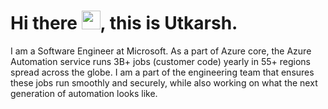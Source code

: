 # Hi there  <img src="https://raw.githubusercontent.com/MartinHeinz/MartinHeinz/master/wave.gif" width="30px">, this is Utkarsh.

I am a Software Engineer at Microsoft. As a part of Azure core, the Azure Automation service runs 3B+ jobs (customer code) yearly in 55+ regions spread across the globe. I am a part of the engineering team that ensures these jobs run smoothly and securely, while also working on what the next generation of automation looks like.
